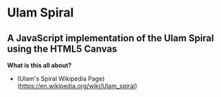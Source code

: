 # Ulam Spiral
## A JavaScript implementation of the Ulam Spiral using the HTML5 Canvas

**What is this all about?**
- (Ulam's Spiral Wikipedia Page)(https://en.wikipedia.org/wiki/Ulam_spiral)
